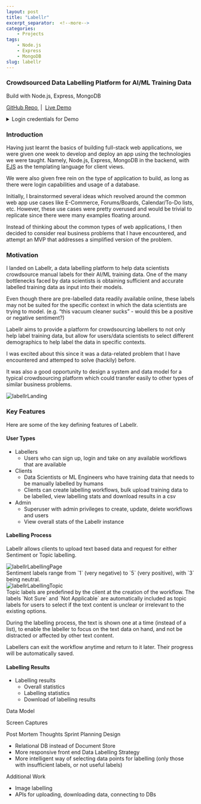 ```yaml
---
layout: post
title: "Labellr"
excerpt_separator:  <!--more-->
categories: 
    - Projects
tags:
    - Node.js
    - Express
    - MongoDB
slug: labellr
---
```



### Crowdsourced Data Labelling Platform for AI/ML Training Data
Build with Node.js, Express, MongoDB

<a id="github-link" class="icon" title="Github" aria-label="Github Project" href="https://github.com/siu-sing/labellr"
	target="_blank">
	<i class="fab fa-github"></i> GitHub Repo
</a>
&nbsp;|&nbsp;
<a id="github-link" class="icon" title="LiveDemo" aria-label="Live Demo" href="https://labellr.herokuapp.com"
	target="_blank">
	<i class="fas fa-desktop"></i> Live Demo
</a>

<details>
	<summary>Login credentials for Demo</summary>
	<br>
	<table>
		<tr>
			<th>User Type</th>
			<th>Email</th>
			<th>Password</th>
		</tr>
		<tr>
			<td>Admin</td>
			<td>admin@admin.com</td>
			<td>admin</td>
		</tr>
		<tr>
            <td>Client</td>
            <td>client1@client.com</td>
            <td>client1</td>
        </tr>
		<tr>
            <td>Labeller</td>
            <td>john@john.com</td>
            <td>john</td>
        </tr>
	</table>
</details>

### Introduction

Having just learnt the basics of building full-stack web applications, we were given one week to develop and deploy an app using the technologies we were taught. Namely, Node.js, Express, MongoDB in the backend, with [EJS](https://ejs.co/) as the templating language for client views.

We were also given free rein on the type of application to build, as long as there were login capabilities and usage of a database.

Initially, I brainstormed several ideas which revolved around the common web app use cases like E-Commerce, Forums/Boards, Calendar/To-Do lists, etc. However, these use cases were pretty overused and would be trivial to replicate since there were many examples floating around. 

Instead of thinking about the common types of web applications, I then decided to consider real business problems that I have encountered, and attempt an MVP that addresses a simplified version of the problem.

<!--more-->

### Motivation

I landed on Labellr, a data labelling platform to help data scientists crowdsource manual labels for their AI/ML training data.
One of the many bottlenecks faced by data scientists is obtaining sufficient and accurate labelled training data as input into their models. 

Even though there are pre-labelled data readily available online, these labels may not be suited for the specific context in which the data scientists are trying to model. (e.g. “this vacuum cleaner sucks” - would this be a positive or negative sentiment?)

Labellr aims to provide a platform for crowdsourcing labellers to not only help label training data, but allow for users/data scientists to select different demographics to help label the data in specific contexts.

I was excited about this since it was a data-related problem that I have encountered and attemped to solve (hackily) before. 

It was also a good opportunity to design a system and data model for a typical crowdsourcing platform which could transfer easily to other types of similar business problems.

<div class="project__screenshots">
    <img class="app__screenshots__desktop" src="{{site.baseurl}}/assets/labellr/labellrLanding.png "
        alt="labellrLanding" />
</div>


### Key Features

Here are some of the key defining features of Labellr.

#### User Types
- Labellers
    - Users who can sign up, login and take on any available workflows that are available
- Clients
    - Data Scientists or ML Engineers who have training data that needs to be manually labelled by humans
    - Clients can create labelling workflows, bulk upload training data to be labelled, view labelling stats and download results in a csv
- Admin
    - Superuser with admin privileges to create, update, delete workflows and users
    - View overall stats of the Labellr instance

#### Labelling Process

Labellr allows clients to upload text based data and request for either Sentiment or Topic labelling. 
<div class="project__screenshots">
    <img class="app__screenshots__desktop" src="{{site.baseurl}}/assets/labellr/labellrLabellingPage.png "
        alt="labellrLabellingPage" />
</div>
Sentiment labels range from `1` (very negative) to `5` (very positive), with `3` being neutral. 
<div class="project__screenshots">
    <img class="app__screenshots__desktop" src="{{site.baseurl}}/assets/labellr/labellrLabellingTopic.png "
        alt="labellrLabellingTopic" />
</div>
Topic labels are predefined by the client at the creation of the workflow. The labels `Not Sure` and `Not Applicable` are automatically included as topic labels for users to select if the text content is unclear or irrelevant to the existing options.

During the labelling process, the text is shown one at a time (instead of a list), to enable the labeller to focus on the text data on hand, and not be distracted or affected by other text content.

Labellers can exit the workflow anytime and return to it later. Their progress will be automatically saved.

#### Labelling Results
- Labelling results
    - Overall statistics
    - Labelling statistics
    - Download of labelling results

Data Model

Screen Captures

Post Mortem Thoughts
Sprint Planning
Design
- Relational DB instead of Document Store
- More responsive front end
Data Labelling Strategy
- More intelligent way of selecting data points for labelling (only those with insufficient labels, or not useful labels)

Additional Work
- Image labelling
- APIs for uploading, downloading data, connecting to DBs

